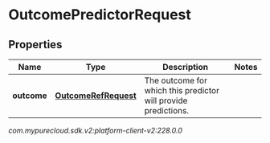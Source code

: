 # OutcomePredictorRequest


## Properties

| Name | Type | Description | Notes |
| ------------ | ------------- | ------------- | ------------- |
| **outcome** | [**OutcomeRefRequest**](OutcomeRefRequest) | The outcome for which this predictor will provide predictions. |  |




_com.mypurecloud.sdk.v2:platform-client-v2:228.0.0_
